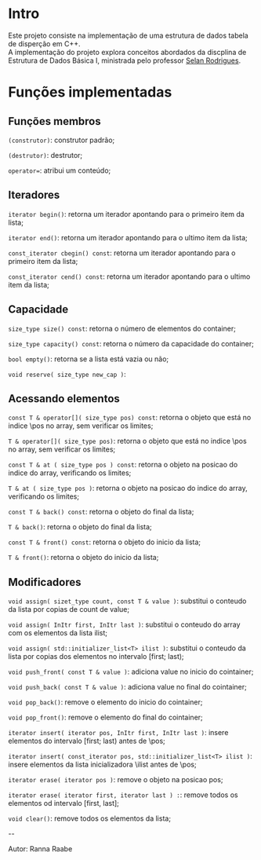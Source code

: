 # Intro
Este projeto consiste na implementação de uma estrutura de dados tabela de disperção em C++.  
A implementação do projeto explora conceitos abordados da discplina de Estrutura de Dados Básica I, ministrada pelo professor [Selan Rodrigues](https://docente.ufrn.br/2497950/perfil).

# Funções implementadas

## Funções membros
``` (construtor) ```: construtor padrão; 

``` (destrutor) ```: destrutor;

``` operator= ```: atribui um conteúdo; 

## Iteradores
``` iterator begin() ```: retorna um iterador apontando para o primeiro item da lista;

``` iterator end() ```: retorna um iterador apontando para o ultimo item da lista;

``` const_iterator cbegin() const ```: retorna um iterador apontando para o primeiro item da lista;

``` const_iterator cend() const ```: retorna um iterador apontando para o ultimo item da lista;

## Capacidade
``` size_type size() const ```: retorna o número de elementos do container;

``` size_type capacity() const ```: retorna o número da capacidade do container;

``` bool empty() ```: retorna se a lista está vazia ou não;

``` void reserve( size_type new_cap ) ```:

## Acessando elementos
``` const T & operator[]( size_type pos) const ```: retorna o objeto que está no indice \pos no array, sem verificar os limites;

``` T & operator[]( size_type pos) ```: retorna o objeto que está no indice \pos no array, sem verificar os limites;

``` const T & at ( size_type pos ) const ```: retorna o objeto na posicao do indice do array, verificando os limites;

``` T & at ( size_type pos ) ```: retorna o objeto na posicao do indice do array, verificando os limites;

``` const T & back() const ```: retorna o objeto do final da lista;

``` T & back() ```: retorna o objeto do final da lista;

``` const T & front() const ```: retorna o objeto do inicio da lista;

``` T & front() ```: retorna o objeto do inicio da lista;

## Modificadores
``` void assign( sizet_type count, const T & value ) ```: substitui o conteudo da lista por copias de count de value;

``` void assign( InItr first, InItr last ) ```: substitui o conteudo do array com os elementos da lista ilist;

``` void assign( std::initializer_list<T> ilist ) ```: substitui o conteudo da lista por copias dos elementos no intervalo [first; last);

``` void push_front( const T & value ) ```: adiciona value no inicio do cointainer;

``` void push_back( const T & value ) ```: adiciona value no final do cointainer;

``` void pop_back() ```: remove o elemento do inicio do cointainer;

``` void pop_front() ```: remove o elemento do final do cointainer;

``` iterator insert( iterator pos, InItr first, InItr last ) ```: insere elementos do intervalo [first; last) antes de \pos;

``` iterator insert( const_iterator pos, std::initializer_list<T> ilist ) ```: insere elementos da lista inicializadora \ilist antes de \pos;

``` iterator erase( iterator pos ) ```: remove o objeto na posicao pos;

``` iterator erase( iterator first, iterator last ) : ```: remove todos os elementos od intervalo [first, last];

``` void clear() ```: remove todos os elementos da lista;



--

Autor: Ranna Raabe